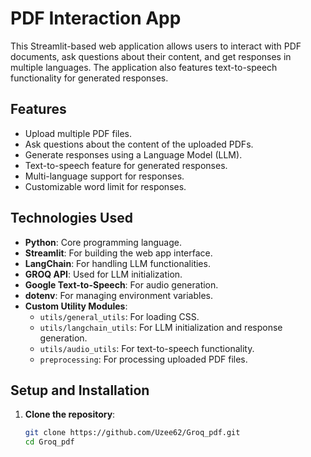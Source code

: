 # PDF Interaction App

This Streamlit-based web application allows users to interact with PDF documents, ask questions about their content, and get responses in multiple languages. The application also features text-to-speech functionality for generated responses.

## Features

- Upload multiple PDF files.
- Ask questions about the content of the uploaded PDFs.
- Generate responses using a Language Model (LLM).
- Text-to-speech feature for generated responses.
- Multi-language support for responses.
- Customizable word limit for responses.

## Technologies Used

- **Python**: Core programming language.
- **Streamlit**: For building the web app interface.
- **LangChain**: For handling LLM functionalities.
- **GROQ API**: Used for LLM initialization.
- **Google Text-to-Speech**: For audio generation.
- **dotenv**: For managing environment variables.
- **Custom Utility Modules**:
  - `utils/general_utils`: For loading CSS.
  - `utils/langchain_utils`: For LLM initialization and response generation.
  - `utils/audio_utils`: For text-to-speech functionality.
  - `preprocessing`: For processing uploaded PDF files.

## Setup and Installation

1. **Clone the repository**:
   ```bash
   git clone https://github.com/Uzee62/Groq_pdf.git
   cd Groq_pdf
